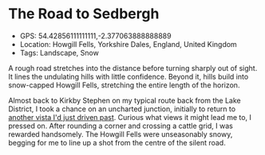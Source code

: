# The Road to Sedbergh

- GPS: 54.42856111111111,-2.377063888888889
- Location: Howgill Fells, Yorkshire Dales, England, United Kingdom
- Tags: Landscape, Snow

A rough road stretches into the distance before turning sharply out of sight. It lines the undulating hills with little confidence. Beyond it, hills build into snow-capped Howgill Fells, stretching the entire length of the horizon.

Almost back to Kirkby Stephen on my typical route back from the Lake District, I took a chance on an uncharted junction, initially to return to [another vista I'd just driven past](./ravenstonedale-common). Curious what views it might lead me to, I pressed on. After rounding a corner and crossing a cattle grid, I was rewarded handsomely. The Howgill Fells were unseasonably snowy, begging for me to line up a shot from the centre of the silent road.
